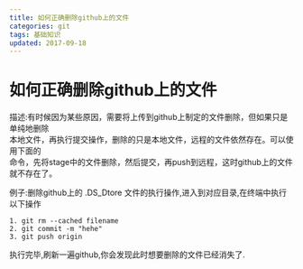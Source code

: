 ```yaml
---
title: 如何正确删除github上的文件
categories: git
tags: 基础知识
updated: 2017-09-18
---
```


# 如何正确删除github上的文件

描述:有时候因为某些原因，需要将上传到github上制定的文件删除，但如果只是单纯地删除		
本地文件，再执行提交操作，删除的只是本地文件，远程的文件依然存在。可以使用下面的	
命令，先将stage中的文件删除，然后提交，再push到远程，这时github上的文件就不存在了。

例子:删除github上的 .DS_Dtore 文件的执行操作,进入到对应目录,在终端中执行以下操作
	
	1. git rm --cached filename
	2. git commit -m "hehe"
	3. git push origin

执行完毕,刷新一遍github,你会发现此时想要删除的文件已经消失了.